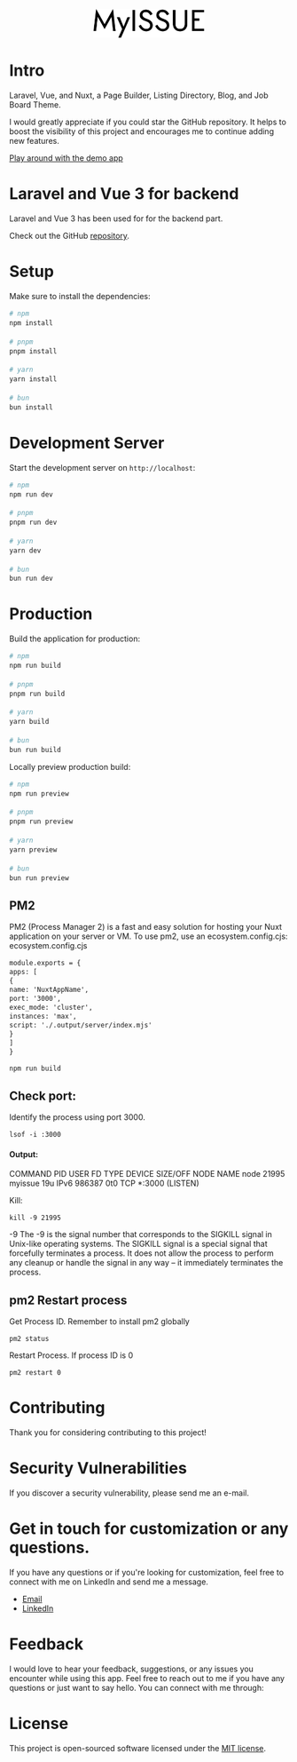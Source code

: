 <p align="center" dir="auto">
<img width="200" style="max-width: 100%;" src="public/images/logo/logo.svg" alt="Logo">
</p>

# Intro

Laravel, Vue, and Nuxt, a Page Builder, Listing Directory, Blog, and Job Board Theme.

I would greatly appreciate if you could star the GitHub repository. It helps to boost the visibility of this project and encourages me to continue adding new features.

[Play around with the demo app](https://www.myissue.io)

# Laravel and Vue 3 for backend

Laravel and Vue 3 has been used for for the backend part.

Check out the GitHub [repository](https://github.com/qaiswardag/laravel_vue_directory_and_job_board_theme).

# Setup

Make sure to install the dependencies:

```bash
# npm
npm install

# pnpm
pnpm install

# yarn
yarn install

# bun
bun install
```

# Development Server

Start the development server on `http://localhost`:

```bash
# npm
npm run dev

# pnpm
pnpm run dev

# yarn
yarn dev

# bun
bun run dev
```

# Production

Build the application for production:

```bash
# npm
npm run build

# pnpm
pnpm run build

# yarn
yarn build

# bun
bun run build
```

Locally preview production build:

```bash
# npm
npm run preview

# pnpm
pnpm run preview

# yarn
yarn preview

# bun
bun run preview
```

## PM2

PM2 (Process Manager 2) is a fast and easy solution for hosting your Nuxt application on your server or VM.
To use pm2, use an ecosystem.config.cjs:
ecosystem.config.cjs

```
module.exports = {
apps: [
{
name: 'NuxtAppName',
port: '3000',
exec_mode: 'cluster',
instances: 'max',
script: './.output/server/index.mjs'
}
]
}
```

```terminal
npm run build
```

## Check port:

Identify the process using port 3000.

```
lsof -i :3000
```

#### Output:

COMMAND PID USER FD TYPE DEVICE SIZE/OFF NODE NAME
node 21995 myissue 19u IPv6 986387 0t0 TCP \*:3000 (LISTEN)

Kill:

```
kill -9 21995
```

-9
The -9 is the signal number that corresponds to the SIGKILL signal in Unix-like operating systems.
The SIGKILL signal is a special signal that forcefully terminates a process.
It does not allow the process to perform any cleanup or
handle the signal in any way – it immediately terminates the process.

## pm2 Restart process

Get Process ID. Remember to install pm2 globally

```
pm2 status
```

Restart Process. If process ID is 0

```
pm2 restart 0
```

# Contributing

Thank you for considering contributing to this project!

# Security Vulnerabilities

If you discover a security vulnerability, please send me an e-mail.

# Get in touch for customization or any questions.

If you have any questions or if you're looking for customization, feel free to connect with me on LinkedIn and send me a message.

- [Email](mailto:qais.wardag@outlook.com)
- [LinkedIn](https://www.linkedin.com/in/qaiswardag)

# Feedback

I would love to hear your feedback, suggestions, or any issues you encounter while using this app. Feel free to reach out to me if you have any questions or just want to say hello. You can connect with me through:

# License

This project is open-sourced software licensed under the [MIT license](https://opensource.org/licenses/MIT).
